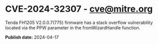 # CVE-2024-32307 - cve@mitre.org

Tenda FH1205 V2.0.0.7(775) firmware has a stack overflow vulnerability located via the PPW parameter in the fromWizardHandle function.

**Publish date:** 2024-04-17
